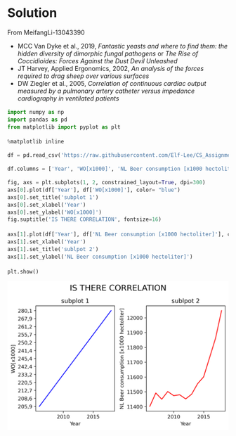 # Solution 

From MeifangLi-13043390

- MCC Van Dyke et al., 2019, *Fantastic yeasts and where to find them: the hidden diversity of dimorphic fungal pathogens* or *The Rise of Coccidioides: Forces Against the Dust Devil Unleashed*
- JT Harvey, Applied Ergonomics, 2002, *An analysis of the forces required to drag sheep over various surfaces*
- DW Ziegler et al., 2005, *Correlation of continuous cardiac output measured by a pulmonary artery catheter versus impedance cardiography in ventilated patients*


```python
import numpy as np
import pandas as pd
from matplotlib import pyplot as plt

%matplotlib inline
```


```python
df = pd.read_csv('https://raw.githubusercontent.com/Elf-Lee/CS_Assignment/master/istherecorrelation.csv', sep=';')
```


```python
df.columns = ['Year', 'WO[x1000]', 'NL Beer consumption [x1000 hectoliter]']
```


```python
fig, axs = plt.subplots(1, 2, constrained_layout=True, dpi=300)
axs[0].plot(df['Year'], df['WO[x1000]'], color= "blue")
axs[0].set_title('subplot 1')
axs[0].set_xlabel('Year')
axs[0].set_ylabel('WO[x1000]')
fig.suptitle('IS THERE CORRELATION', fontsize=16)

axs[1].plot(df['Year'], df['NL Beer consumption [x1000 hectoliter]'], color="red")
axs[1].set_xlabel('Year')
axs[1].set_title('sublpot 2')
axs[1].set_ylabel('NL Beer consumption [x1000 hectoliter]')

plt.show()
```


![png](https://github.com/Elf-Lee/CS_Assignment/blob/master/Solution_.png)

